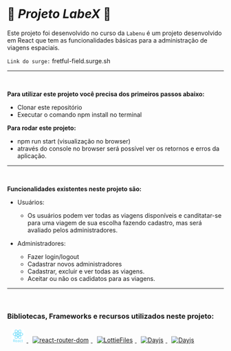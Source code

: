 # 🚀 _Projeto LabeX_ 🚀

Este projeto foi desenvolvido no curso da `Labenu` é um projeto desenvolvido em React que tem as funcionalidades básicas para a administração de viagens espaciais.

`Link do surge:` fretful-field.surge.sh

***
<br/>

**Para utilizar este projeto você precisa dos primeiros passos abaixo:**
- Clonar este repositório
- Executar o comando npm install no terminal

**Para rodar este projeto:**
- npm run start (visualização no browser)
- através do console no browser será possível ver os retornos e erros da aplicação.

*** 
<br/>

**Funcionalidades existentes neste projeto são:** 
<br/>

- Usuários:
  * Os usuários podem ver todas as viagens disponíveis e canditatar-se para uma viagem de sua escolha fazendo cadastro, mas será avaliado pelos administradores.

- Administradores:
  * Fazer login/logout
  * Cadastrar novos administradores
  * Cadastrar, excluir e ver todas as viagens.
  * Aceitar ou não os cadidatos para as viagens.

***
<br/>

### Bibliotecas, Frameworks e recursos utilizados neste projeto:

<div style="margin-top: 2%;">
   <a href="https://pt-br.reactjs.org/">
      <img src="https://raw.githubusercontent.com/devicons/devicon/master/icons/react/react-original-wordmark.svg" alt="react" width="30" height="30" style="margin: 5px 5px 0 10px"/>
   </a>
   <a href="https://reactrouter.com/web/guides/quick-start">
      <img src="https://raw.githubusercontent.com/maman/react-router-legacy/HEAD/logo/vertical@2x.png" alt="react-router-dom" width="60" height="30" style="margin: 5px 5px 0 10px"/>
   </a>
   <a href="https://lottiefiles.com/">
      <img src="https://upload.wikimedia.org/wikipedia/commons/1/1f/LottieFiles_logo.svg" alt="LottieFiles" width="85" height="30" style="margin: 5px 5px 0 10px"/>
   </a>
   </a>
   <a href="https://www.npmjs.com/package/axios">
      <img src="https://upload.wikimedia.org/wikipedia/commons/thumb/3/35/Axios_logo_%282017%29.svg/1200px-Axios_logo_%282017%29.svg.png" alt="Dayjs" width="60" height="20" style="margin: 5px 5px 0 10px"/>
   </a>
   <a href="https://styled-components.com/docs/advanced">
      <img src="https://raw.githubusercontent.com/styled-components/brand/master/styled-components.png" alt="Dayjs" width="45" height="55" style="margin: 5px 5px 0 10px"/>
   </a>
</div>




